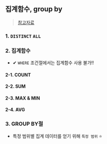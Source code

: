 ## 집계함수, group by
> [참고자료](https://m.blog.naver.com/PostView.naver?isHttpsRedirect=true&blogId=noupurum&logNo=221561354769)
### 1. `DISTINCT` `ALL`
### 2. 집계함수
- ✔ `WHERE` 조건절에서는 집계함수 사용 불가!!
#### 2-1. COUNT
#### 2-2. SUM
#### 2-3. MAX & MIN 
#### 2-4. AVG
### 3. GROUP BY절
- 특정 범위별 집계 데이터를 얻기 위해 `특정 범위` ⭐

